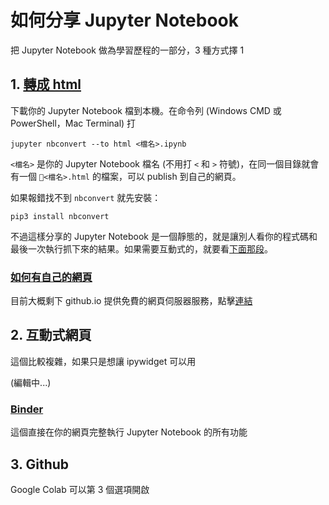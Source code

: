 # 如何分享 Jupyter Notebook

把 Jupyter Notebook 做為學習歷程的一部分，3 種方式擇 1

## 1. [轉成 html](https://stackoverflow.com/questions/15998491/how-to-convert-ipython-notebooks-to-pdf-and-html)

下載你的 Jupyter Notebook 檔到本機。在命令列 (Windows CMD 或 PowerShell，Mac Terminal) 打

```jupyter nbconvert --to html <檔名>.ipynb```  

```<檔名>``` 是你的 Jupyter Notebook 檔名 (不用打 ```<``` 和 ```>``` 符號)，在同一個目錄就會有一個 ```<檔名>.html``` 的檔案，可以 publish 到自己的網頁。

如果報錯找不到 ```nbconvert``` 就先安裝：

```pip3 install nbconvert```  

不過這樣分享的 Jupyter Notebook 是一個靜態的，就是讓別人看你的程式碼和最後一次執行抓下來的結果。如果需要互動式的，就要看[下面那段](#互動式網頁)。

### [如何有自己的網頁](https://medium.com/@svinkle/publish-and-share-your-own-website-for-free-with-github-2eff049a1cb5)

目前大概剩下 github.io 提供免費的網頁伺服器服務，點擊[連結](https://medium.com/@svinkle/publish-and-share-your-own-website-for-free-with-github-2eff049a1cb5)

## 2. 互動式網頁

這個比較複雜，如果只是想讓 ipywidget 可以用

(編輯中...)

### [Binder](https://jvns.ca/blog/2017/11/12/binder--an-awesome-tool-for-hosting-jupyter-notebooks/)

這個直接在你的網頁完整執行 Jupyter Notebook 的所有功能

## 3. Github

Google Colab 可以第 3 個選項開啟